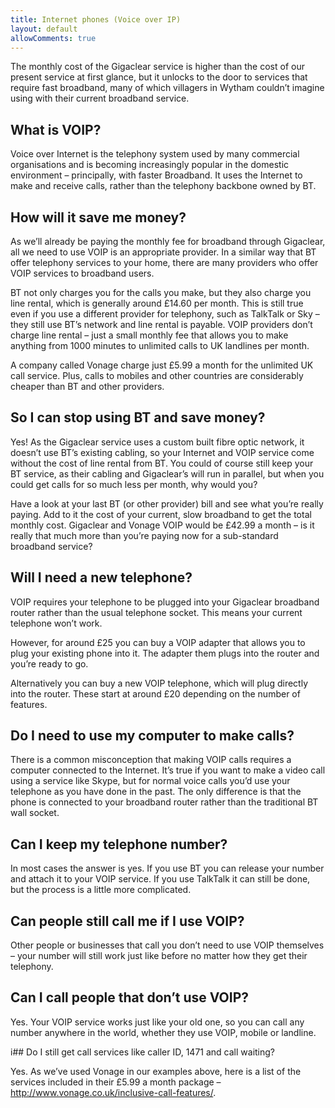 ```yaml
---
title: Internet phones (Voice over IP)
layout: default
allowComments: true
---
```


The monthly cost of the Gigaclear service is higher than the cost of our present service at first
glance, but it unlocks to the door to services that require fast broadband, many of which
villagers in Wytham couldn’t imagine using with their current broadband service.

## What is VOIP?

Voice over Internet is the telephony system used by many commercial organisations and is becoming
increasingly popular in the domestic environment – principally, with faster Broadband. It uses the
Internet to make and receive calls, rather than the telephony backbone owned by BT.

## How will it save me money?
As we’ll already be paying the monthly fee for broadband through Gigaclear, all we need to use VOIP
is an appropriate provider. In a similar way that BT offer telephony services to your home, there
are many providers who offer VOIP services to broadband users.

BT not only charges you for the calls you make, but they also charge you line rental, which is
generally around £14.60 per month. This is still true even if you use a different provider for
telephony, such as TalkTalk or Sky – they still use BT’s network and line rental is payable.
VOIP providers don’t charge line rental – just a small monthly fee that allows you to make anything
from 1000 minutes to unlimited calls to UK landlines per month.

A company called Vonage charge just £5.99 a month for the unlimited UK call service. Plus, calls to
mobiles and other countries are considerably cheaper than BT and other providers.

## So I can stop using BT and save money?

Yes! As the Gigaclear service uses a custom built fibre optic network, it doesn’t use BT’s existing
cabling, so your Internet and VOIP service come without the cost of line rental from BT. You could
of course still keep your BT service, as their cabling and Gigaclear’s will run in parallel, but
when you could get calls for so much less per month, why would you?

Have a look at your last BT (or other provider) bill and see what you’re really paying. Add to it
the cost of your current, slow broadband to get the total monthly cost. Gigaclear and Vonage VOIP
would be £42.99 a month – is it really that much more than you’re paying now for a sub-standard
broadband service?

## Will I need a new telephone?

VOIP requires your telephone to be plugged into your Gigaclear broadband router rather than the
usual telephone socket. This means your current telephone won’t work.

However, for around £25 you can buy a VOIP adapter that allows you to plug your existing phone
into it. The adapter them plugs into the router and you’re ready to go.

Alternatively you can buy a new VOIP telephone, which will plug directly into the router. These
start at around £20 depending on the number of features.

## Do I need to use my computer to make calls?
There is a common misconception that making VOIP calls requires a computer connected to the
Internet. It’s true if you want to make a video call using a service like Skype, but for normal
voice calls you’d use your telephone as you have done in the past. The only difference is that the
phone is connected to your broadband router rather than the traditional BT wall socket.

## Can I keep my telephone number?
In most cases the answer is yes. If you use BT you can release your number and attach it to your
VOIP service. If you use TalkTalk it can still be done, but the process is a little more
complicated.

## Can people still call me if I use VOIP?
Other people or businesses that call you don’t need to use VOIP themselves – your number will still
work just like before no matter how they get their telephony.

## Can I call people that don’t use VOIP?

Yes. Your VOIP service works just like your old one, so you can call any number anywhere in the
world, whether they use VOIP, mobile or landline.

i## Do I still get call services like caller ID, 1471 and call waiting?

Yes. As we’ve used Vonage in our examples above, here is a list of the services included in their
£5.99 a month package – http://www.vonage.co.uk/inclusive-call-features/.

